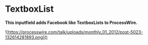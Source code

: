 TextboxList
===========

**This inputfield adds Facebook like TextboxLists to ProcessWire.**



![https://processwire.com/talk/uploads/monthly_01_2012/post-5023-132614281893.png]()
